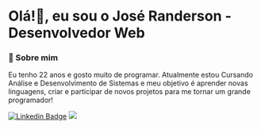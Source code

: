 # Olá!👋, eu sou o José Randerson - Desenvolvedor Web

### 🧑 Sobre mim
Eu tenho 22 anos e gosto muito de programar. Atualmente estou Cursando Análise e Desenvolvimento de Sistemas e meu objetivo é aprender novas linguagens, criar e participar de novos projetos para me tornar um grande programador!

[![Linkedin Badge](https://img.shields.io/badge/-LinkedIn-blue?style=flat-square&logo=Linkedin&logoColor=white&link=https://www.linkedin.com/in/josé-randerson-santos-da-silva-708b3215a/)](https://www.linkedin.com/in/isadora-rodrigues-stangarlin-48402b141/) [![](https://img.shields.io/badge/Gmail-D14836?style=for-the-badge&logo=gmail&logoColor=white)](randerson.ghoul@gmail.com)



